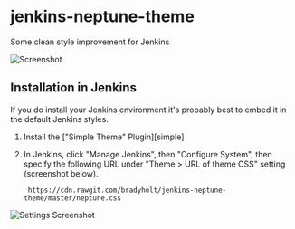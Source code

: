 # jenkins-neptune-theme

Some clean style improvement for Jenkins

![Screenshot](https://raw.githubusercontent.com/bradyholt/jenkins-neptune-theme/master/doc/dashboard-screenshot.png)


## Installation in Jenkins

If you do install your Jenkins environment it's probably best to embed it in
the default Jenkins styles.

1. Install the ["Simple Theme" Plugin][simple]

3. In Jenkins, click "Manage Jenkins", then "Configure System", then specify
   the following URL under "Theme > URL of theme CSS" setting (screenshot below).

        https://cdn.rawgit.com/bradyholt/jenkins-neptune-theme/master/neptune.css
		
![Settings Screenshot](https://raw.githubusercontent.com/bradyholt/jenkins-neptune-theme/master/doc/settings-page.png)
